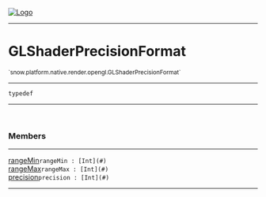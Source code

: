 
[![Logo](../../../../../../images/logo.png)](../../../../../../api/index.html)

---



<h1>GLShaderPrecisionFormat</h1>
<small>`snow.platform.native.render.opengl.GLShaderPrecisionFormat`</small>



---

`typedef`

---

&nbsp;
&nbsp;



<h3>Members</h3> <hr/><span class="member apipage">
                <a name="rangeMin"><a class="lift" href="#rangeMin">rangeMin</a></a><code class="signature apipage">rangeMin : [Int](#)</code><br/></span>
            <span class="small_desc_flat"></span><span class="member apipage">
                <a name="rangeMax"><a class="lift" href="#rangeMax">rangeMax</a></a><code class="signature apipage">rangeMax : [Int](#)</code><br/></span>
            <span class="small_desc_flat"></span><span class="member apipage">
                <a name="precision"><a class="lift" href="#precision">precision</a></a><code class="signature apipage">precision : [Int](#)</code><br/></span>
            <span class="small_desc_flat"></span>







---

&nbsp;
&nbsp;
&nbsp;
&nbsp;